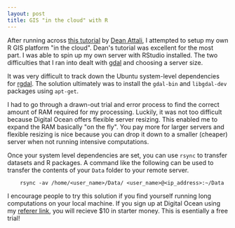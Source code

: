 ```yaml
---
layout: post
title: GIS "in the cloud" with R
---
```

After running across [this tutorial](http://deanattali.com/2015/05/09/setup-rstudio-shiny-server-digital-ocean/) by [Dean Attali](https://twitter.com/daattali), I attempted to setup my own R GIS platform "in the cloud". Dean's tutorial was excellent for the most part. I was able to spin up my own server with RStudio installed. The two difficulties that I ran into dealt with [gdal](www.gdal.org) and choosing a server size. 

It was very difficult to track down the Ubuntu system-level dependencies for [rgdal](http://cran.r-project.org/package=rgdal). The solution ultimately was to install the `gdal-bin` and `libgdal-dev` packages using `apt-get`. 

I had to go through a drawn-out trial and error process to find the correct amount of RAM required for my processing. Luckily, it was not too difficult because Digital Ocean offers flexible server resizing. This enabled me to expand the RAM basically "on the fly". You pay more for larger servers and flexible resizing is nice because you can drop it down to a smaller (cheaper) server when not running intensive computations.

Once your system level dependencies are set, you can use `rsync` to transfer datasets and R packages. A command like the following can be used to transfer the contents of your `Data` folder to your remote server.

        rsync -av /home/<user_name>/Data/ <user_name>@<ip_address>:~/Data

I encourage people to try this solution if you find yourself running long computations on your local machine. If you sign up at Digital Ocean using my [referer link](https://www.digitalocean.com/?refcode=cf7a61ffdec0), you will recieve $10 in starter money. This is esentially a free trial!

